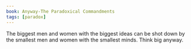 ```yaml
---
book: Anyway-The Paradoxical Commandments
tags: [paradox]
---
```

The biggest men and women with the biggest ideas can be shot down by the smallest men and women with the smallest minds. Think big anyway.
